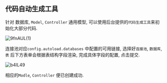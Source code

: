 ## 代码自动生成工具

针对 数据库, `Model`, `Controller` 通用模型, 可以使用后台提供的`代码生成工具`来初始化大部分代码. 

![9fnAUL(1)](https://cdn.jsdelivr.net/gh/daodao97/FigureBed@master/uPic/9fnAUL%20%281%29.png)

连接池对应`config.autoload.databases` 中配置的可用链接, 选择好`连接池`, `数据库`, `表` 后下方表单会根据表结构字段渲染, 完成具体字段的配置, 点击提交.

![b4lL49](http://qupinapptest.oss-cn-beijing.aliyuncs.com/img/b4lL49.png)

相应的`Modle`, `Controller` 便已创建成功. 
